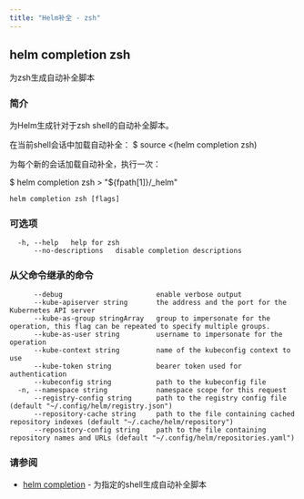 ```yaml
---
title: "Helm补全 - zsh"
---
```


## helm completion zsh

为zsh生成自动补全脚本

### 简介

为Helm生成针对于zsh shell的自动补全脚本。

在当前shell会话中加载自动补全：
$ source <(helm completion zsh)

为每个新的会话加载自动补全，执行一次：

$ helm completion zsh > "${fpath[1]}/_helm"

```shell
helm completion zsh [flags]
```

### 可选项

```shell
  -h, --help   help for zsh
      --no-descriptions   disable completion descriptions
```

### 从父命令继承的命令

```shell
      --debug                       enable verbose output
      --kube-apiserver string       the address and the port for the Kubernetes API server
      --kube-as-group stringArray   group to impersonate for the operation, this flag can be repeated to specify multiple groups.
      --kube-as-user string         username to impersonate for the operation
      --kube-context string         name of the kubeconfig context to use
      --kube-token string           bearer token used for authentication
      --kubeconfig string           path to the kubeconfig file
  -n, --namespace string            namespace scope for this request
      --registry-config string      path to the registry config file (default "~/.config/helm/registry.json")
      --repository-cache string     path to the file containing cached repository indexes (default "~/.cache/helm/repository")
      --repository-config string    path to the file containing repository names and URLs (default "~/.config/helm/repositories.yaml")
```

### 请参阅

- [helm completion](helm_completion.md) - 为指定的shell生成自动补全脚本
